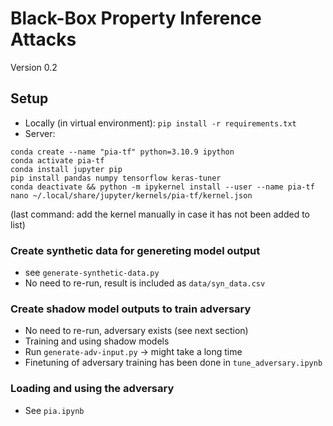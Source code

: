 # Black-Box Property Inference Attacks
Version 0.2
## Setup
* Locally (in virtual environment):
`pip install -r requirements.txt`
* Server:
```
conda create --name "pia-tf" python=3.10.9 ipython
conda activate pia-tf
conda install jupyter pip
pip install pandas numpy tensorflow keras-tuner
conda deactivate && python -m ipykernel install --user --name pia-tf
nano ~/.local/share/jupyter/kernels/pia-tf/kernel.json
```
(last command: add the kernel manually in case it has not been added to list)

### Create synthetic data for genereting model output
* see `generate-synthetic-data.py`
* No need to re-run, result is included as `data/syn_data.csv`
### Create shadow model outputs to train adversary
* No need to re-run, adversary exists (see next section)
* Training and using shadow models
* Run `generate-adv-input.py` -> might take a long time
* Finetuning of adversary training has been done in `tune_adversary.ipynb`
### Loading and using the adversary
* See `pia.ipynb`
